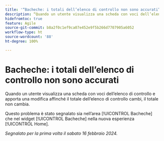 ```yaml
---
title: '“Bacheche: i totali dell’elenco di controllo non sono accurati”'
description: “Quando un utente visualizza una scheda con voci dell’elenco di controllo e apporta una modifica affinché il totale dell’elenco di controllo cambi, il totale non cambia.”
hidefromtoc: true
feature: Agile
source-git-commit: b8a2f0c1ef9ca07e452e9f5b266d7707905a6052
workflow-type: ht
source-wordcount: '88'
ht-degree: 100%

---
```



# Bacheche: i totali dell’elenco di controllo non sono accurati

Quando un utente visualizza una scheda con voci dell’elenco di controllo e apporta una modifica affinché il totale dell’elenco di controllo cambi, il totale non cambia.

Questo problema è stato segnalato sia nell’area [!UICONTROL Bacheche] che nel widget [!UICONTROL Bacheche] nella nuova esperienza [!UICONTROL Home].

_Segnalato per la prima volta il sabato 16 febbraio 2024._
